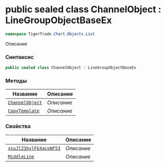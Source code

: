 
# public sealed class ChannelObject : LineGroupObjectBaseEx
```csharp
namespace TigerTrade.Chart.Objects.List
```



Описание

### Синтаксис
```csharp
public sealed class ChannelObject : LineGroupObjectBaseEx
```


### Методы
| Название | Описание |
| --- | --- |
| [`ChannelObject`](./ChannelObject.cs/Методы/ChannelObject.md) | *Описание* |
| [`CopyTemplate`](./ChannelObject.cs/Методы/CopyTemplate.md) | *Описание* |

### Свойства
| Название | Описание |
| --- | --- |
| [`xsuJlZ3bylFkXacpNF53`](./ChannelObject.cs/Свойства/xsuJlZ3bylFkXacpNF53.md) | *Описание* |
| [`MiddleLine`](./ChannelObject.cs/Свойства/MiddleLine.md) | *Описание* |



